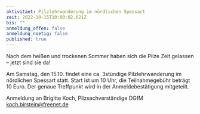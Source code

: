 ```yaml
---
aktivitaet: Pilzlehrwanderung im nördlichen Spessart
zeit: 2022-10-15T10:00:02.021Z
bis: ""
anmeldung_offen: false
anmeldung_noetig: false
published: true
---
```

Nach dem heißen und trockenen Sommer haben sich die Pilze Zeit gelassen – jetzt sind sie da!

Am Samstag, den 15.10. findet eine ca. 3stündige Pilzlehrwanderung im nördlichen Spessart statt. Start ist um 10 Uhr, die Teilnahmegebühr beträgt 10 Euro. Der genaue Treffpunkt wird in der Anmeldebestätigung mitgeteilt.

Anmeldung an Brigitte Koch, Pilzsachverständige DGfM  
koch.birstein@freenet.de